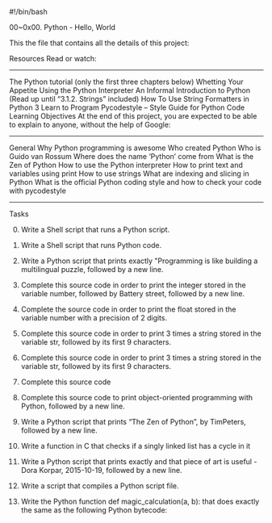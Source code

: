 #!/bin/bash


00~0x00. Python - Hello, World

This the file that contains all the details of this project:


Resources
Read or watch:


**************************************************************************************************************************************
The Python tutorial (only the first three chapters below)
Whetting Your Appetite
Using the Python Interpreter
An Informal Introduction to Python (Read up until “3.1.2. Strings” included)
How To Use String Formatters in Python 3
Learn to Program
Pycodestyle – Style Guide for Python Code
Learning Objectives
At the end of this project, you are expected to be able to explain to anyone, without the help of Google:

********************************************************************************************************************************************
General
Why Python programming is awesome
Who created Python
Who is Guido van Rossum
Where does the name ‘Python’ come from
What is the Zen of Python
How to use the Python interpreter
How to print text and variables using print
How to use strings
What are indexing and slicing in Python
What is the official Python coding style and how to check your code with pycodestyle

*************************************************************************************************************************************************

Tasks

0)  Write a Shell script that runs a Python script.


1)  Write a Shell script that runs Python code.


2)  Write a Python script that prints exactly "Programming is like building a multilingual puzzle, followed by a new line.


3)  Complete this source code in order to print the integer stored in the variable number, followed by Battery street, followed by a new line.


4)  Complete the source code in order to print the float stored in the variable number with a precision of 2 digits.


5)  Complete this source code in order to print 3 times a string stored in the variable str, followed by its first 9 characters.


6)  Complete this source code in order to print 3 times a string stored in the variable str, followed by its first 9 characters.


7)  Complete this source code


8)  Complete this source code to print object-oriented programming with Python, followed by a new line.


9)  Write a Python script that prints “The Zen of Python”, by TimPeters, followed by a new line.


10)  Write a function in C that checks if a singly linked list has a cycle in it


11)  Write a Python script that prints exactly and that piece of art is useful - Dora Korpar, 2015-10-19, followed by a new line.


12)  Write a script that compiles a Python script file.


13)   Write the Python function def magic_calculation(a, b): that does exactly the same as the following Python bytecode:

